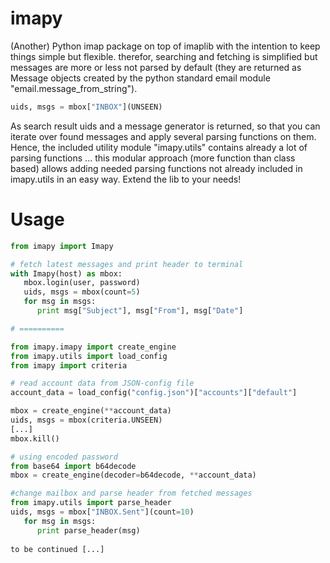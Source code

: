 # imapy
(Another) Python imap package on top of imaplib with the intention to keep things simple but flexible.
therefor, searching and fetching is simplified but messages are more or less not parsed by default
(they are returned as Message objects created by the python standard email module "email.message_from_string").
```Python
uids, msgs = mbox["INBOX"](UNSEEN)
```
As search result uids and a message generator is returned, so that you can iterate over found messages and apply
several parsing functions on them. Hence, the included utility module "imapy.utils" contains already a lot of
parsing functions ... this modular approach (more function than class based) allows adding needed parsing functions not already included in imapy.utils in an easy way. Extend the lib to your needs!

# Usage
```Python
from imapy import Imapy

# fetch latest messages and print header to terminal
with Imapy(host) as mbox:
   mbox.login(user, password)
   uids, msgs = mbox(count=5)
   for msg in msgs:
      print msg["Subject"], msg["From"], msg["Date"]

# ==========

from imapy.imapy import create_engine
from imapy.utils import load_config
from imapy import criteria

# read account data from JSON-config file
account_data = load_config("config.json")["accounts"]["default"]

mbox = create_engine(**account_data)
uids, msgs = mbox(criteria.UNSEEN)
[...]
mbox.kill()

# using encoded password
from base64 import b64decode
mbox = create_engine(decoder=b64decode, **account_data)

#change mailbox and parse header from fetched messages
from imapy.utils import parse_header
uids, msgs = mbox["INBOX.Sent"](count=10)
   for msg in msgs:
      print parse_header(msg)
      
to be continued [...]
```
